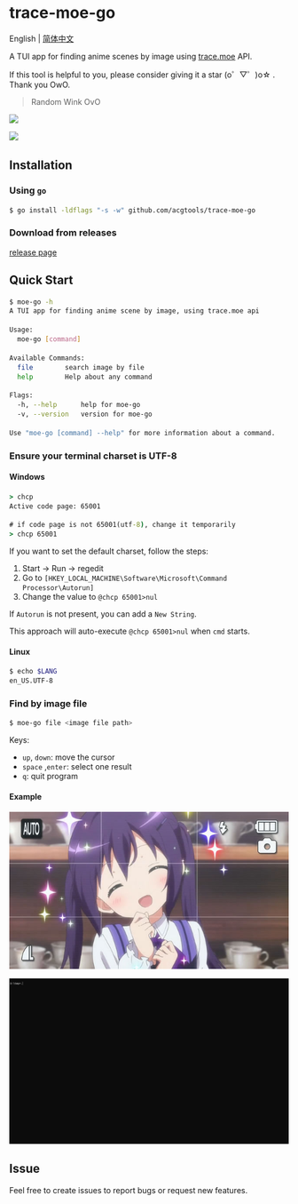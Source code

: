 # trace-moe-go

English | [简体中文](./README_ZH_CN.md)

A TUI app for finding anime scenes by image using [trace.moe](https://trace.moe/) API.

If this tool is helpful to you, please consider giving it a star (o゜▽゜)o☆ . Thank you OwO. 

> Random Wink OvO

<img align="left" src="https://waifu-pics-black.vercel.app/sfw?eps=wink" />

<br />

<!-- 
  If you want to use your own Moe-Counter
  please refer to the tutorial 
  in its original repo: https://github.com/journey-ad/Moe-Counter
  and deploy it to the Replit or Glitch
-->
![](https://political-capable-roll.glitch.me/get/@acgtooltracemoego?theme=rule34)

## Installation

### Using `go`

```sh
$ go install -ldflags "-s -w" github.com/acgtools/trace-moe-go
```

### Download from releases

[release page](https://github.com/acgtools/trace-moe-go/releases)

## Quick Start

```sh
$ moe-go -h
A TUI app for finding anime scene by image, using trace.moe api

Usage:
  moe-go [command]

Available Commands:
  file        search image by file
  help        Help about any command

Flags:
  -h, --help      help for moe-go
  -v, --version   version for moe-go

Use "moe-go [command] --help" for more information about a command.
```

### Ensure your terminal charset is UTF-8

#### Windows

```cmd
> chcp
Active code page: 65001

# if code page is not 65001(utf-8), change it temporarily
> chcp 65001
```

If you want to set the default charset, follow the steps:

1. Start -> Run -> regedit
2. Go to `[HKEY_LOCAL_MACHINE\Software\Microsoft\Command Processor\Autorun]`
3. Change the value to `@chcp 65001>nul`

If `Autorun` is not present, you can add a `New String`.

This approach will auto-execute `@chcp 65001>nul` when `cmd` starts.

#### Linux

```sh
$ echo $LANG
en_US.UTF-8
```

### Find by image file

```sh
$ moe-go file <image file path>
```

Keys:

- `up`, `down`: move the cursor
- `space` ,`enter`: select one result
- `q`: quit program

#### Example

![gochiusa_rize](https://raw.githubusercontent.com/dreamjz/pics/main/pics/2023/202312042054552.jpg)

![1](https://raw.githubusercontent.com/dreamjz/pics/main/pics/2023/202312042051978.gif)

## Issue

Feel free to create issues to report bugs or request new features.
